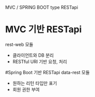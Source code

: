 MVC / SPRING BOOT type RESTapi

# MVC 기반 RESTapi
rest-web 모듈
- 클라이언트와 DB 분리
- RESTful URI 기반 요청, 처리

#Spring Boot 기반 RESTapi
data-rest 모듈
- 원하는 리턴 타입만 표기
- 회원 권한 부여
